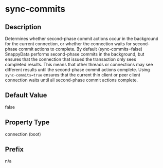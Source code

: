 # sync-commits

## Description
Determines whether second-phase commit actions occur in the background for the current connection, or whether the connection waits for second-phase commit actions to complete. By default (sync-commits=false) SnappyData performs second-phase commits in the background, but ensures that the connection that issued the transaction only sees completed results. This means that other threads or connections may see different results until the second-phase commit actions complete.
Using `sync-commits=true` ensures that the current thin client or peer client connection waits until all second-phase commit actions complete.

## Default Value
false

## Property Type
connection (boot)

## Prefix
n/a